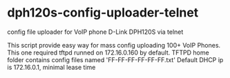 # dph120s-config-uploader-telnet
config file uploader for VoIP phone D-Link DPH120S via telnet

This script provide easy way for mass config uploading 100+ VoIP Phones. 
This one required tftpd runned on 172.16.0.160 by default. 
TFTPD home folder contains config files named 'FF-FF-FF-FF-FF-FF.txt'
Default DHCP ip is 172.16.0.1, minimal lease time
